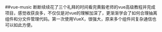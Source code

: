 ##vue-music
断断续续花了三个礼拜的时间看完黄毅老师的vue高级教程并完成项目，感觉收获良多，不仅仅是对vue的理解加深了，更渐渐学会了如何合理抽离组件和分文件管理代码。第一次使用VueX，很强大，原来多个组件间复杂通信也可以如此方便。